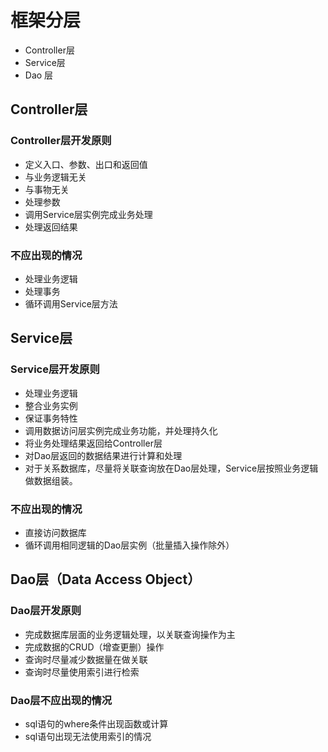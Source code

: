 # 框架分层
- Controller层
- Service层
- Dao 层

## Controller层
### Controller层开发原则
- 定义入口、参数、出口和返回值
- 与业务逻辑无关
- 与事物无关
- 处理参数
- 调用Service层实例完成业务处理
- 处理返回结果

### 不应出现的情况
- 处理业务逻辑
- 处理事务
- 循环调用Service层方法

## Service层
### Service层开发原则
- 处理业务逻辑
- 整合业务实例
- 保证事务特性
- 调用数据访问层实例完成业务功能，并处理持久化
- 将业务处理结果返回给Controller层
- 对Dao层返回的数据结果进行计算和处理
- 对于关系数据库，尽量将关联查询放在Dao层处理，Service层按照业务逻辑做数据组装。

### 不应出现的情况
- 直接访问数据库
- 循环调用相同逻辑的Dao层实例（批量插入操作除外）

## Dao层（Data Access Object）
### Dao层开发原则
- 完成数据库层面的业务逻辑处理，以关联查询操作为主
- 完成数据的CRUD（增查更删）操作
- 查询时尽量减少数据量在做关联
- 查询时尽量使用索引进行检索

### Dao层不应出现的情况
- sql语句的where条件出现函数或计算
- sql语句出现无法使用索引的情况
